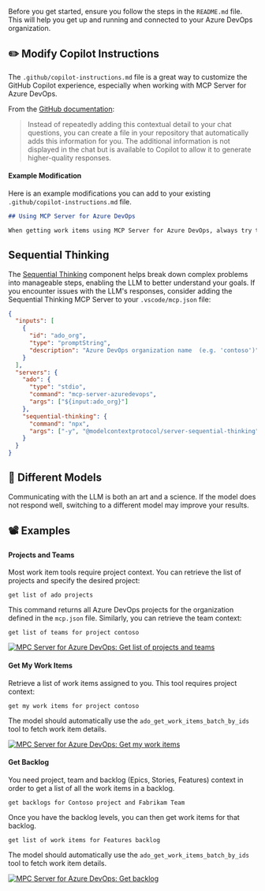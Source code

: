Before you get started, ensure you follow the steps in the `README.md` file. This will help you get up and running and connected to your Azure DevOps organization.

## ✏️ Modify Copilot Instructions

The `.github/copilot-instructions.md` file is a great way to customize the GitHub Copilot experience, especially when working with MCP Server for Azure DevOps.

From the [GitHub documentation](https://docs.github.com/en/copilot/customizing-copilot/adding-repository-custom-instructions-for-github-copilot):

> Instead of repeatedly adding this contextual detail to your chat questions, you can create a file in your repository that automatically adds this information for you. The additional information is not displayed in the chat but is available to Copilot to allow it to generate higher-quality responses.

#### Example Modification

Here is an example modifications you can add to your existing `.github/copilot-instructions.md` file.

```markdown
## Using MCP Server for Azure DevOps

When getting work items using MCP Server for Azure DevOps, always try to use batch tools for updates instead of many individual single updates. For updates, try and update up to 200 updates in a single batch. When getting work items, once you get the list of IDs, use the tool `get_work_items_batch_by_ids` to get the work item details. By default, show fields ID, Type, Title, State. Show work item results in a rendered markdown table.
```

## Sequential Thinking

The [Sequential Thinking](https://mcp.so/server/sequentialthinking) component helps break down complex problems into manageable steps, enabling the LLM to better understand your goals. If you encounter issues with the LLM's responses, consider adding the Sequential Thinking MCP Server to your `.vscode/mcp.json` file:

```json
{
  "inputs": [
    {
      "id": "ado_org",
      "type": "promptString",
      "description": "Azure DevOps organization name  (e.g. 'contoso')"
    }
  ],   
  "servers": {
    "ado": {
      "type": "stdio",
      "command": "mcp-server-azuredevops",
      "args": ["${input:ado_org}"]
    },
    "sequential-thinking": {
      "command": "npx",
      "args": ["-y", "@modelcontextprotocol/server-sequential-thinking"]
    }
  }
}
```

## 🎯 Different Models

Communicating with the LLM is both an art and a science. If the model does not respond well, switching to a different model may improve your results.

## 📽️ Examples

#### Projects and Teams

Most work item tools require project context. You can retrieve the list of projects and specify the desired project:

```plaintext
get list of ado projects
```

This command returns all Azure DevOps projects for the organization defined in the `mcp.json` file. Similarly, you can retrieve the team context:

```plaintext
get list of teams for project contoso
```

[![MPC Server for Azure DevOps: Get list of projects and teams](https://i9.ytimg.com/vi_webp/y_ri8n7mBlg/mqdefault.webp?sqp=CPjD7sAG&rs=AOn4CLC_vP4RGB4n-umKDZoaSTk8FTamUQ)](https://youtu.be/x579E4_jNtY "MPC Server for Azure DevOps: Get list of projects and teams")

#### Get My Work Items

Retrieve a list of work items assigned to you. This tool requires project context:

```plaintext
get my work items for project contoso
```

The model should automatically use the `ado_get_work_items_batch_by_ids` tool to fetch work item details.

[![MPC Server for Azure DevOps: Get my work items](https://i9.ytimg.com/vi_webp/x579E4_jNtY/mqdefault.webp?sqp=CPjD7sAG&rs=AOn4CLDeEq2Fr67GRW81zj3jInz-NSB2BA)](https://youtu.be/y_ri8n7mBlg "MPC Server for Azure DevOps: Get my work items")

#### Get Backlog

You need project, team and backlog (Epics, Stories, Features) context in order to get a list of all the work items in a backlog.

```plaintext
get backlogs for Contoso project and Fabrikam Team
```

Once you have the backlog levels, you can then get work items for that backlog.

```plaintext
get list of work items for Features backlog
```

The model should automatically use the `ado_get_work_items_batch_by_ids` tool to fetch work item details.

[![MPC Server for Azure DevOps: Get backlog](https://i9.ytimg.com/vi/LouuyoscNrI/mqdefault.jpg?sqp=CNzd7sAG-oaymwEmCMACELQB8quKqQMa8AEB-AHUBoAC4AOKAgwIABABGGUgZShlMA8=&rs=AOn4CLCwbaa2CKiyiIfOkpNdHv3fcbIwdA)](https://youtu.be/LouuyoscNrI "MPC Server for Azure DevOps: Get backlog")